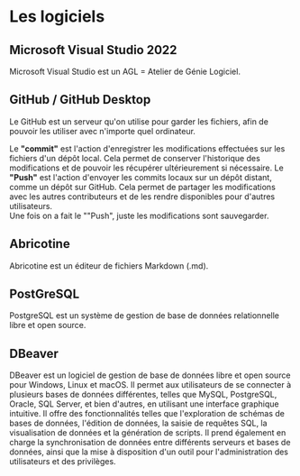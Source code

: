 # **Les logiciels**

## **Microsoft Visual Studio 2022**

Microsoft Visual Studio est un AGL = Atelier de Génie Logiciel.

## **GitHub / GitHub Desktop**

Le GitHub est un serveur qu'on utilise pour garder les fichiers, afin de pouvoir les utiliser avec n'importe quel ordinateur.  

Le **"commit"** est l'action d'enregistrer les modifications effectuées sur les fichiers d'un dépôt local. Cela permet de conserver l'historique des modifications et de pouvoir les récupérer ultérieurement si nécessaire. Le **"Push"** est l'action d'envoyer les commits locaux sur un dépôt distant, comme un dépôt sur GitHub. Cela permet de partager les modifications avec les autres contributeurs et de les rendre disponibles pour d'autres utilisateurs.  
Une fois on a fait le ""Push", juste les modifications sont sauvegarder.

## **Abricotine**

Abricotine est un éditeur de fichiers Markdown (.md).

## **PostGreSQL**

PostgreSQL est un système de gestion de base de données relationnelle libre et open source.

## **DBeaver**

DBeaver est un logiciel de gestion de base de données libre et open source pour Windows, Linux et macOS. Il permet aux utilisateurs de se connecter à plusieurs bases de données différentes, telles que MySQL, PostgreSQL, Oracle, SQL Server, et bien d'autres, en utilisant une interface graphique intuitive. Il offre des fonctionnalités telles que l'exploration de schémas de bases de données, l'édition de données, la saisie de requêtes SQL, la visualisation de données et la génération de scripts. Il prend également en charge la synchronisation de données entre différents serveurs et bases de données, ainsi que la mise à disposition d'un outil pour l'administration des utilisateurs et des privilèges.
